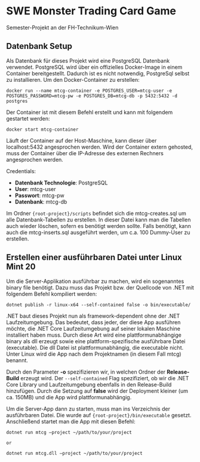 # SWE Monster Trading Card Game 
Semester-Projekt an der FH-Technikum-Wien

## Datenbank Setup

Als Datenbank für dieses Projekt wird eine PostgreSQL Datenbank verwendet. PostgreSQL wird über ein offizielles Docker-Image in einem Container bereitgestellt.
Dadurch ist es nicht notwendig, PostgreSql selbst zu installieren.
Um den Docker-Container zu erstellen:
```
docker run --name mtcg-container -e POSTGRES_USER=mtcg-user -e POSTGRES_PASSWORD=mtcg-pw -e POSTGRES_DB=mtcg-db -p 5432:5432 -d postgres
```

Der Container ist mit diesem Befehl erstellt und kann mit folgendem gestartet werden:

```
docker start mtcg-container
```

Läuft der Container auf der Host-Maschine, kann dieser über localhost:5432 angesprochen werden. Wird der Container extern gehosted, muss der Container über die IP-Adresse des externen Rechners angesprochen werden.

Credentials:
* **Datenbank Technologie**: PostgreSQL
* **User**: mtcg-user
* **Passwort**: mtcg-pw
* **Datenbank**: mtcg-db

Im Ordner `{root-project}/scripts` befindet sich die mtcg-creates.sql um alle Datenbank-Tabellen zu erstellen. In dieser Datei kann man die Tabellen auch wieder löschen, sofern es benötigt werden sollte. Falls benötigt, kann auch die mtcg-inserts.sql ausgeführt werden, um c.a. 100 Dummy-User zu erstellen.


## Erstellen einer ausführbaren Datei unter Linux Mint 20

Um die Server-Applikation ausführbar zu machen, wird ein sogenanntes binary file benötigt. Dazu muss das Projekt bzw. der Quellcode von .NET mit folgendem Befehl kompiliert werden:

```
dotnet publish -r linux-x64 --self-contained false -o bin/executable/
```

.NET baut dieses Projekt nun als framework-dependent ohne der .NET Laufzeitumgebung. Das bedeutet, dass jeder, der diese App ausführen möchte, die .NET Core Laufzeitumgebung auf seiner lokalen Maschine installiert haben muss.
Durch diese Art wird eine plattformunabhängige binary als dll erzeugt sowie eine plattform-spezifische ausführbare Datei (executable). Die dll Datei ist plattformunabhängig, die executable nicht. Unter Linux wird die App nach dem Projektnamen (in diesem Fall mtcg) benannt.

Durch den Parameter **-o** spezifizieren wir, in welchen Ordner der **Release-Build** erzeugt wird. Der `--self-contained` Flag spezifiziert, ob wir die .NET Core Library und Laufzeitumgebung ebenfalls in den Release-Build hinzufügen.
Durch die Setzung auf **false** wird der Deployment kleiner (um ca. 150MB) und die App wird plattformunabhängig.
 
Um die Server-App dann zu starten, muss man ins Verzeichnis der ausführbaren Datei. Die wurde auf `{root-project}/bin/executable` gesetzt. Anschließend startet man die App mit diesen Befehl:

```
dotnet run mtcg –project ~/path/to/your/project

or

dotnet run mtcg.dll –project ~/path/to/your/project
```
